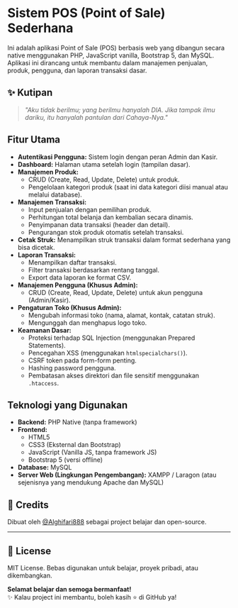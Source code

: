 # Sistem POS (Point of Sale) Sederhana

Ini adalah aplikasi Point of Sale (POS) berbasis web yang dibangun secara native menggunakan PHP, JavaScript vanilla, Bootstrap 5, dan MySQL. Aplikasi ini dirancang untuk membantu dalam manajemen penjualan, produk, pengguna, dan laporan transaksi dasar.

## ✨ Kutipan

> *"Aku tidak berilmu; yang berilmu hanyalah DIA. Jika tampak ilmu dariku, itu hanyalah pantulan dari Cahaya-Nya."*


## Fitur Utama

* **Autentikasi Pengguna:** Sistem login dengan peran Admin dan Kasir.
* **Dashboard:** Halaman utama setelah login (tampilan dasar).
* **Manajemen Produk:**
    * CRUD (Create, Read, Update, Delete) untuk produk.
    * Pengelolaan kategori produk (saat ini data kategori diisi manual atau melalui database).
* **Manajemen Transaksi:**
    * Input penjualan dengan pemilihan produk.
    * Perhitungan total belanja dan kembalian secara dinamis.
    * Penyimpanan data transaksi (header dan detail).
    * Pengurangan stok produk otomatis setelah transaksi.
* **Cetak Struk:** Menampilkan struk transaksi dalam format sederhana yang bisa dicetak.
* **Laporan Transaksi:**
    * Menampilkan daftar transaksi.
    * Filter transaksi berdasarkan rentang tanggal.
    * Export data laporan ke format CSV.
* **Manajemen Pengguna (Khusus Admin):**
    * CRUD (Create, Read, Update, Delete) untuk akun pengguna (Admin/Kasir).
* **Pengaturan Toko (Khusus Admin):**
    * Mengubah informasi toko (nama, alamat, kontak, catatan struk).
    * Mengunggah dan menghapus logo toko.
* **Keamanan Dasar:**
    * Proteksi terhadap SQL Injection (menggunakan Prepared Statements).
    * Pencegahan XSS (menggunakan `htmlspecialchars()`).
    * CSRF token pada form-form penting.
    * Hashing password pengguna.
    * Pembatasan akses direktori dan file sensitif menggunakan `.htaccess`.

## Teknologi yang Digunakan

* **Backend:** PHP Native (tanpa framework)
* **Frontend:**
    * HTML5
    * CSS3 (Eksternal dan Bootstrap)
    * JavaScript (Vanilla JS, tanpa framework JS)
    * Bootstrap 5 (versi offline)
* **Database:** MySQL
* **Server Web (Lingkungan Pengembangan):** XAMPP / Laragon (atau sejenisnya yang mendukung Apache dan MySQL)


## 🧠 Credits

Dibuat oleh [@Alghifari888](https://github.com/Alghifari888) sebagai project belajar dan open-source.

---

## 🌟 License

MIT License. Bebas digunakan untuk belajar, proyek pribadi, atau dikembangkan.

**Selamat belajar dan semoga bermanfaat!**  
✨ Kalau project ini membantu, boleh kasih ⭐ di GitHub ya!






